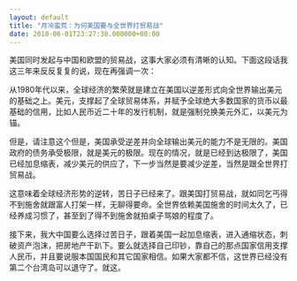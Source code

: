 ```yaml
---
layout: default
title: "月冷蛮荒：为何美国要与全世界打贸易战"
date: 2018-06-01T23:27:38.000000+08:00
---
```


美国同时发起与中国和欧盟的贸易战，这事大家必须有清晰的认知。下面这段话我这三年来反反复复的说，现在再强调一次：

从1980年代以来，全球经济的繁荣就是建立在美国以逆差形式向全世界输出美元的基础之上。美元，支撑起了全球贸易体系，并赋予全球绝大多数国家的货币以最基础的信用，比如人民币近二十年的发行机制，就是强制兑换美元外汇，以美元为锚。

但是，请注意这个但是，美国承受逆差并向全球输出美元的能力不是无限的。美国政府的债务承受极限，就是美元的极限。现在的情况，就是已经到达极限了，美国已经加息缩表，减少美元的供应了，下一步当然是要减少逆差，当然是跟全世界打贸易战。

这意味着全球经济形势的逆转，苦日子已经来了。跟美国打贸易战，就如同乞丐得不到施舍就跟富人打架一样，无聊得要命。全世界依赖美国施舍的时间太久了，已经养成习惯了，甚至到了得不到施舍就拍桌子骂娘的程度了。

接下来，我大中国要么选择过苦日子，跟着美国一起加息缩表，进入通缩状态，刺破资产泡沫，把房地产干趴下。要么就选择自己印钞，靠自己的那点国家信用支撑人民币，并且要说服本国国民和其它国家相信。如果大家都不信，这世界已经没有第二个台湾岛可以退守了。就这。

